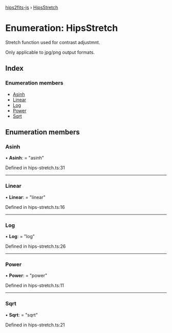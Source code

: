[hips2fits-js](https://github.com/lloydevans/hips2fits-js/blob/master/docs/md/README.md) › [HipsStretch](https://github.com/lloydevans/hips2fits-js/blob/master/docs/md/enums/hipsstretch.md)

# Enumeration: HipsStretch

Stretch function used for contrast adjustmnt.

Only applicable to jpg/png output formats.

## Index

### Enumeration members

* [Asinh](https://github.com/lloydevans/hips2fits-js/blob/master/docs/md/enums/hipsstretch.md#asinh)
* [Linear](https://github.com/lloydevans/hips2fits-js/blob/master/docs/md/enums/hipsstretch.md#linear)
* [Log](https://github.com/lloydevans/hips2fits-js/blob/master/docs/md/enums/hipsstretch.md#log)
* [Power](https://github.com/lloydevans/hips2fits-js/blob/master/docs/md/enums/hipsstretch.md#power)
* [Sqrt](https://github.com/lloydevans/hips2fits-js/blob/master/docs/md/enums/hipsstretch.md#sqrt)

## Enumeration members

###  Asinh

• **Asinh**: = "asinh"

Defined in hips-stretch.ts:31

___

###  Linear

• **Linear**: = "linear"

Defined in hips-stretch.ts:16

___

###  Log

• **Log**: = "log"

Defined in hips-stretch.ts:26

___

###  Power

• **Power**: = "power"

Defined in hips-stretch.ts:11

___

###  Sqrt

• **Sqrt**: = "sqrt"

Defined in hips-stretch.ts:21
